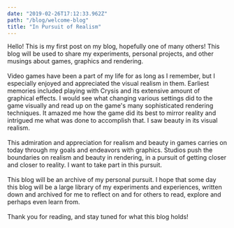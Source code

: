 ```yaml
---
date: "2019-02-26T17:12:33.962Z"
path: "/blog/welcome-blog"
title: "In Pursuit of Realism"
---
```


<!--
- what this blog is
- where did it come from
- your interest in graphics today and how it affects you
- find it amazing how graphics is closer and closer to reality as time goes on
- want to be part of that pursuit to make things more visually realistic and beautiful
- blog will be that log/record of my personal pursuit
- personal pursuit includes graphics experiments, graphics discussions and other musings of games and graphics
- hope that some day this log/record of my personal pursuit will help others
-->

Hello! This is my first post on my blog, hopefully one of many others! This blog will be used to share my experiments, personal projects, and other musings about games, graphics and rendering.<br>
<br>
Video games have been a part of my life for as long as I remember, but I especially enjoyed and appreciated the visual realism in them. Earliest memories included playing with Crysis and its extensive amount of graphical effects. I would see what changing various settings did to the game visually and read up on the game's many sophisticated rendering techniques. It amazed me how the game did its best to mirror reality and intrigued me what was done to accomplish that. I saw beauty in its visual realism.<br>
<br>
This admiration and appreciation for realism and beauty in games carries on today through my goals and endeavors with graphics. Studios push the boundaries on realism and beauty in rendering, in a pursuit of getting closer and closer to reality. I want to take part in this pursuit.<br>
<br>
This blog will be an archive of my personal pursuit. I hope that some day this blog will be a large library of my experiments and experiences, written down and archived for me to reflect on and for others to read, explore and perhaps even learn from.<br>
<br>
Thank you for reading, and stay tuned for what this blog holds!

<!-- end -->
